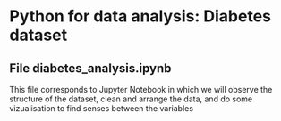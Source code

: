 # Python for data analysis: Diabetes dataset

## File diabetes_analysis.ipynb
This file corresponds to  Jupyter Notebook in which we will observe the structure of the dataset, clean and arrange the data, and do some vizualisation to find senses between the variables

